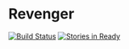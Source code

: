 # Revenger

[![Build Status](https://travis-ci.org/willnet/revenger.svg?branch=travis)](https://travis-ci.org/willnet/revenger)
[![Stories in Ready](https://badge.waffle.io/willnet/revenger.png?label=ready&title=Ready)](https://waffle.io/willnet/revenger)
